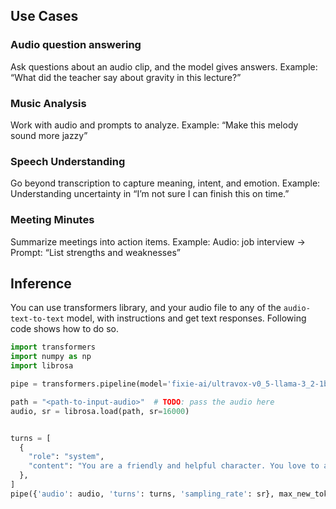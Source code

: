 ## Use Cases

### Audio question answering
Ask questions about an audio clip, and the model gives answers.
Example: “What did the teacher say about gravity in this lecture?”

### Music Analysis
Work with audio and prompts to analyze.
Example: “Make this melody sound more jazzy”

### Speech Understanding
Go beyond transcription to capture meaning, intent, and emotion.
Example: Understanding uncertainty in “I’m not sure I can finish this on time.”

### Meeting Minutes
Summarize meetings into action items.
Example: Audio: job interview → Prompt: “List strengths and weaknesses”


## Inference
You can use transformers library, and your audio file to any of the `audio-text-to-text` model, with instructions and get text responses. Following code shows how to do so.

```python
import transformers
import numpy as np
import librosa

pipe = transformers.pipeline(model='fixie-ai/ultravox-v0_5-llama-3_2-1b', trust_remote_code=True)

path = "<path-to-input-audio>"  # TODO: pass the audio here
audio, sr = librosa.load(path, sr=16000)


turns = [
  {
    "role": "system",
    "content": "You are a friendly and helpful character. You love to answer questions for people."
  },
]
pipe({'audio': audio, 'turns': turns, 'sampling_rate': sr}, max_new_tokens=30)


```
